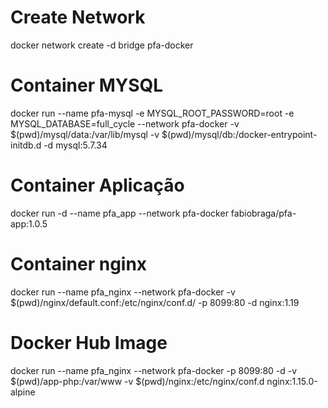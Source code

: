 # Create Network

docker network create -d bridge pfa-docker

# Container MYSQL

docker run --name pfa-mysql -e MYSQL_ROOT_PASSWORD=root -e MYSQL_DATABASE=full_cycle --network pfa-docker  -v $(pwd)/mysql/data:/var/lib/mysql -v $(pwd)/mysql/db:/docker-entrypoint-initdb.d  -d mysql:5.7.34


# Container Aplicação

docker run -d --name pfa_app --network pfa-docker fabiobraga/pfa-app:1.0.5

# Container nginx

docker run --name pfa_nginx --network pfa-docker -v $(pwd)/nginx/default.conf:/etc/nginx/conf.d/ -p 8099:80 -d nginx:1.19

# Docker Hub Image

docker run --name pfa_nginx --network pfa-docker  -p 8099:80 -d -v $(pwd)/app-php:/var/www -v $(pwd)/nginx:/etc/nginx/conf.d nginx:1.15.0-alpine